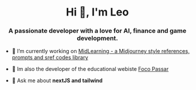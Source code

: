 <h1 align="center">Hi 👋, I'm Leo</h1>
<h3 align="center">A passionate developer with a love for AI, finance and game development.</h3>

- 🔭 I’m currently working on [MidLearning - a Midjourney style references, prompts and sref codes library](https://www.midlearning.com)

- 📘 Im also the developer of the educational webiste [Foco Passar](https://www.focopassar.com/)

- 💬 Ask me about **nextJS and tailwind**
